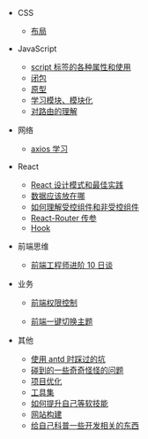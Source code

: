 - CSS

  - [布局](fe/layout.md)

- JavaScript

  - [script 标签的各种属性和使用](fe/attributesAndUsageOfTheScriptTag.md)
  - [闭包](fe/closure.md)
  - [原型](fe/prototype.md)
  - [学习模块、模块化](fe/learnModule.md)
  - [对路由的理解](fe/howToUnderstandRouter.md)

- 网络

  - [axios 学习](howToUseAxios.md)

- React

  - [React 设计模式和最佳实践](designPatternAndBestPractices.md)
  - [数据应该放在哪](whereToSaveData.md "在React中如何传递数据")
  - [如何理解受控组件和非受控组件](controlledAndUncontrolledComponents.md)
  - [React-Router 传参](passParamsInReact.md)
  - [Hook](hook.md)

- 前端思维

  - [前端工程师进阶 10 日谈](advanced.md)

- 业务

  - [前端权限控制](frontEndPermissionControl.md)

  - [前端一键切换主题](changeThemesDynamic.md "前端换肤，动态切换主题的实现")

- 其他

  - [使用 antd 时踩过的坑](setbacksIHadWithAntD.md)
  - [碰到的一些奇奇怪怪的问题](strangeQuestions.md)
  - [项目优化](performanceOptimization.md)
  - [工具集](tools.md)
  - [如何提升自己等软技能](socialSkillsToImprove.md)
  - [网站构建](websiteConstruction.md)
  - [给自己科普一些开发相关的东西](introductionToSthRelated.md)
